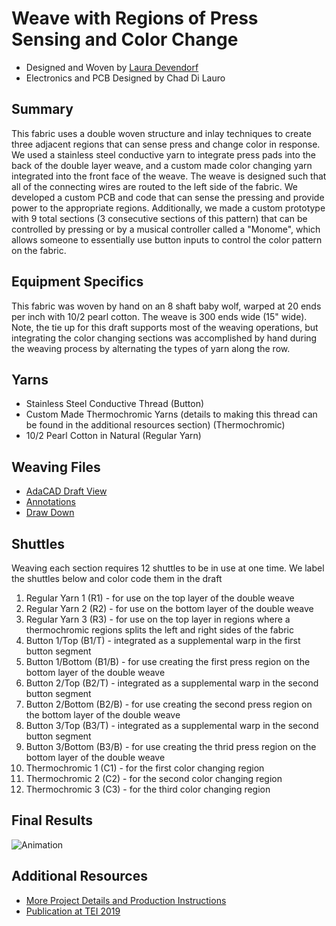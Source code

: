 # Weave with Regions of Press Sensing and Color Change
- Designed and Woven by [Laura Devendorf](https://github.com/devendork)
- Electronics and PCB Designed by Chad Di Lauro

## Summary
This fabric uses a double woven structure and inlay techniques to create three adjacent regions that can sense press and change color in response. We used a stainless steel conductive yarn to integrate press pads into the back of the double layer weave, and a custom made color changing yarn integrated into the front face of the weave. The weave is designed such that all of the connecting wires are routed to the left side of the fabric. We developed a custom PCB and code that can sense the pressing and provide power to the appropriate regions. Additionally, we made a custom prototype with 9 total sections (3 consecutive sections of this pattern) that can be controlled by pressing or by a musical controller called a "Monome", which allows someone to essentially use button inputs to control the color pattern on the fabric. 


## Equipment Specifics
This fabric was woven by hand on an 8 shaft baby wolf, warped at 20 ends per inch with 10/2 pearl cotton. The weave is 300 ends wide (15" wide). Note, the tie up for this draft supports most of the weaving operations, but integrating the color changing sections was accomplished by hand during the weaving process by alternating the types of yarn along the row. 

## Yarns
* Stainless Steel Conductive Thread (Button)
* Custom Made Thermochromic Yarns (details to making this thread can be found in the additional resources section) (Thermochromic)
* 10/2 Pearl Cotton in Natural (Regular Yarn)

## Weaving Files
- [AdaCAD Draft View](/drafts/3_region_weave/adacad_canvas.png)
- [Annotations](/drafts/3_region_weave/annotations.txt)
- [Draw Down](/drafts/3_region_weave/drawdown.png)

## Shuttles
Weaving each section requires 12 shuttles to be in use at one time. We label the shuttles below and color code them in the draft
1. Regular Yarn 1 (R1) - for use on the top layer of the double weave
2. Regular Yarn 2 (R2) - for use on the bottom layer of the double weave
3. Regular Yarn 3 (R3) - for use on the top layer in regions where a thermochromic regions splits the left and right sides of the fabric
4. Button 1/Top (B1/T) - integrated as a supplemental warp in the first button segment
5. Button 1/Bottom (B1/B) - for use creating the first press region on the bottom layer of the double weave
6. Button 2/Top (B2/T) - integrated as a supplemental warp in the second button segment
7. Button 2/Bottom (B2/B) - for use creating the second press region on the bottom layer of the double weave
8. Button 3/Top (B3/T) - integrated as a supplemental warp in the second button segment
9. Button 3/Bottom (B3/B) - for use creating the thrid press region on the bottom layer of the double weave
10. Thermochromic 1 (C1) - for the first color changing region 
11. Thermochromic 2 (C2) - for the second color changing region 
12. Thermochromic 3 (C3) - for the third color changing region 


## Final Results
![Animation](/docs/3_region_weave/animated_gif_small.gif)

## Additional Resources
- [More Project Details and Production Instructions](http://unstable.design/force-fabric/)
- [Publication at TEI 2019](https://dl.acm.org/citation.cfm?id=3295625)

